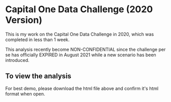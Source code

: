 # Capital One Data Challenge (2020 Version)

This is my work on the Capital One Data Challenge in 2020, which was completed in less than 1 week.

This analysis recently become NON-CONFIDENTIAL since the challenge per se has officially EXPIRED in August 2021 while a new scenario has been introduced.

## To view the analysis

For best demo, please download the html file above and confirm it's html format when open.
